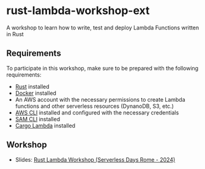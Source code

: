 # rust-lambda-workshop-ext

A workshop to learn how to write, test and deploy Lambda Functions written in
Rust

## Requirements

To participate in this workshop, make sure to be prepared with the following
requirements:

- [Rust](https://rustup.rs/) installed
- [Docker](https://www.docker.com/) installed
- An AWS account with the necessary permissions to create Lambda functions and
  other serverless resources (DynanoDB, S3, etc.)
- [AWS CLI](https://aws.amazon.com/cli/) installed and configured with the
  necessary credentials
- [SAM CLI](https://docs.aws.amazon.com/serverless-application-model/latest/developerguide/serverless-sam-cli-install.html)
  installed
- [Cargo Lambda](https://www.cargo-lambda.info/) installed

## Workshop

- Slides:
  [Rust Lambda Workshop (Serverless Days Rome -
  2024)](https://loige.link/rust-lambda-ws)
